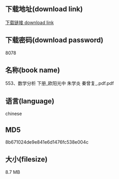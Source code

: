 ## 下载地址(download link)
[下载链接 download link](https://voluble-croquembouche-d321dc.netlify.app/?s=553%E3%80%81%E6%95%B0%E5%AD%A6%E5%88%86%E6%9E%90+%E4%B8%8B%E5%86%8C_%E6%AC%A7%E9%98%B3%E5%85%89%E4%B8%AD+%E6%9C%B1%E5%AD%A6%E7%82%8E+%E7%A7%A6%E6%9B%BE%E5%A4%8D_.pdf)

## 下载密码(download password)
8078

## 名称(book name)
553、数学分析 下册_欧阳光中 朱学炎 秦曾复_.pdf.pdf

## 语言(language)
chinese

## MD5
8b671024de9e841e6d1476fc538e004c

## 大小(filesize)
8.7 MB
